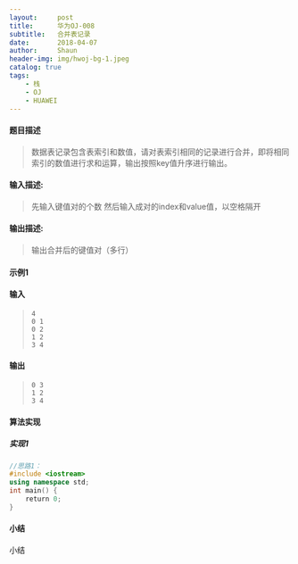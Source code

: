 ```yaml
---
layout:     post
title:      华为OJ-008
subtitle:   合并表记录
date:       2018-04-07
author:     Shaun
header-img: img/hwoj-bg-1.jpeg
catalog: true
tags:
    - 栈
    - OJ
    - HUAWEI
---
```



#### 题目描述

> 数据表记录包含表索引和数值，请对表索引相同的记录进行合并，即将相同索引的数值进行求和运算，输出按照key值升序进行输出。

#### 输入描述:

> 先输入键值对的个数
> 然后输入成对的index和value值，以空格隔开

#### 输出描述:

> 输出合并后的键值对（多行）

#### 示例1

#### 输入

> ```
> 4
> 0 1
> 0 2
> 1 2
> 3 4
> ```

#### 输出

> ```
> 0 3
> 1 2
> 3 4
> ```



#### 算法实现



##### 实现1

```C++
//思路1：
#include <iostream>
using namespace std;
int main() {
    return 0;
}
```




#### 小结

小结







